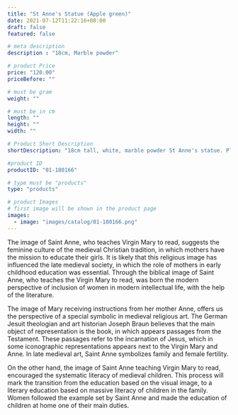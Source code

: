 ```yaml
---
title: "St Anne's Statue (Apple green)"
date: 2021-07-12T11:22:16+08:00
draft: false
featured: false

# meta description
description : "18cm, Marble powder"

# product Price
price: "120.00"
priceBefore: ""

# must be gram
weight: ""

# must be in cm
length: ""
height: ""
width: ""

# Product Short Description
shortDescription: "18cm tall, white, marble powder St Anne's statue. Place a  statue of Saint Anne on your altar when you are petitioning her. Adorn the statue with white flowers or string flowers together to create a garland and drape it over the statue. Offerings of sweet desserts and candies are customary gifts to Saint Anne. "

#product ID
productID: "01-180166"

# type must be "products"
type: "products"

# product Images
# first image will be shown in the product page
images:
  - image: "images/catalog/01-180166.png"
---
```


The image of Saint Anne, who teaches Virgin Mary to read, suggests the feminine culture of the medieval Christian tradition, in which mothers have the mission to educate their girls. It is likely that this religious image has influenced the late medieval society, in which the role of mothers in early childhood education was essential. Through the biblical image of Saint Anne, who teaches the Virgin Mary to read, was born the modern perspective of inclusion of women in modern intellectual life, with the help of the literature.

The image of Mary receiving instructions from her mother Anne, offers us the perspective of a special symbolic in medieval religious art. The German Jesuit theologian and art historian Joseph Braun believes that the main object of representation is the book, in which appears passages from the Testament. These passages refer to the incarnation of Jesus, which in some iconographic representations appears next to the Virgin Mary and Anne. In late medieval art, Saint Anne symbolizes family and female fertility.

On the other hand, the image of Saint Anne teaching Virgin Mary to read, encouraged the systematic literacy of medieval children. This process will mark the transition from the education based on the visual image, to a literary education based on massive literacy of children in the family. Women followed the example set by Saint Anne and made the education of children at home one of their main duties.
